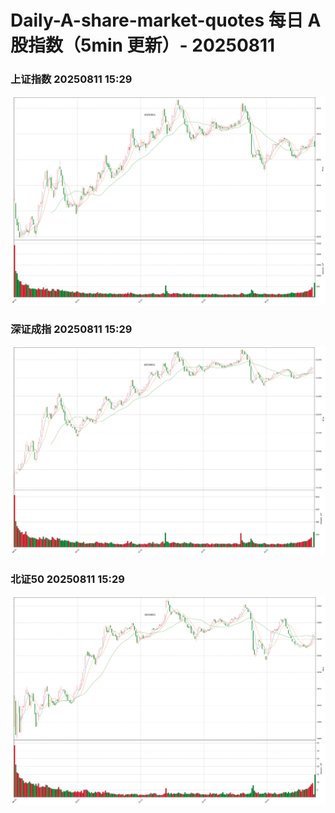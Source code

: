 
# Daily-A-share-market-quotes 每日 A 股指数（5min 更新）- 20250811

### 上证指数 20250811 15:29
![](./fig/2025/8/20250811-sh000001.png)

### 深证成指 20250811 15:29
![](./fig/2025/8/20250811-sz399001.png)

### 北证50 20250811 15:29
![](./fig/2025/8/20250811-bj899050.png)
